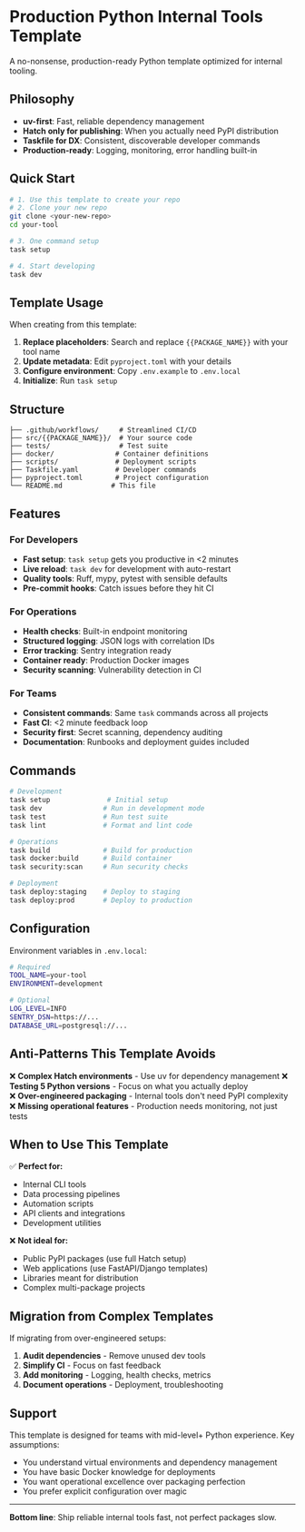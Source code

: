 # Production Python Internal Tools Template

A no-nonsense, production-ready Python template optimized for internal tooling.

## Philosophy

- **uv-first**: Fast, reliable dependency management
- **Hatch only for publishing**: When you actually need PyPI distribution
- **Taskfile for DX**: Consistent, discoverable developer commands
- **Production-ready**: Logging, monitoring, error handling built-in

## Quick Start

```bash
# 1. Use this template to create your repo
# 2. Clone your new repo
git clone <your-new-repo>
cd your-tool

# 3. One command setup
task setup

# 4. Start developing
task dev
```

## Template Usage

When creating from this template:

1. **Replace placeholders**: Search and replace `{{PACKAGE_NAME}}` with your tool name
2. **Update metadata**: Edit `pyproject.toml` with your details
3. **Configure environment**: Copy `.env.example` to `.env.local`
4. **Initialize**: Run `task setup`

## Structure

```
├── .github/workflows/     # Streamlined CI/CD
├── src/{{PACKAGE_NAME}}/  # Your source code
├── tests/                 # Test suite
├── docker/               # Container definitions
├── scripts/              # Deployment scripts
├── Taskfile.yaml         # Developer commands
├── pyproject.toml        # Project configuration
└── README.md            # This file
```

## Features

### For Developers
- **Fast setup**: `task setup` gets you productive in <2 minutes
- **Live reload**: `task dev` for development with auto-restart
- **Quality tools**: Ruff, mypy, pytest with sensible defaults
- **Pre-commit hooks**: Catch issues before they hit CI

### For Operations
- **Health checks**: Built-in endpoint monitoring
- **Structured logging**: JSON logs with correlation IDs
- **Error tracking**: Sentry integration ready
- **Container ready**: Production Docker images
- **Security scanning**: Vulnerability detection in CI

### For Teams
- **Consistent commands**: Same `task` commands across all projects
- **Fast CI**: <2 minute feedback loop
- **Security first**: Secret scanning, dependency auditing
- **Documentation**: Runbooks and deployment guides included

## Commands

```bash
# Development
task setup              # Initial setup
task dev               # Run in development mode
task test              # Run test suite
task lint              # Format and lint code

# Operations  
task build             # Build for production
task docker:build      # Build container
task security:scan     # Run security checks

# Deployment
task deploy:staging    # Deploy to staging
task deploy:prod       # Deploy to production
```

## Configuration

Environment variables in `.env.local`:

```bash
# Required
TOOL_NAME=your-tool
ENVIRONMENT=development

# Optional
LOG_LEVEL=INFO
SENTRY_DSN=https://...
DATABASE_URL=postgresql://...
```

## Anti-Patterns This Template Avoids

❌ **Complex Hatch environments** - Use uv for dependency management
❌ **Testing 5 Python versions** - Focus on what you actually deploy  
❌ **Over-engineered packaging** - Internal tools don't need PyPI complexity
❌ **Missing operational features** - Production needs monitoring, not just tests

## When to Use This Template

✅ **Perfect for:**
- Internal CLI tools
- Data processing pipelines  
- Automation scripts
- API clients and integrations
- Development utilities

❌ **Not ideal for:**
- Public PyPI packages (use full Hatch setup)
- Web applications (use FastAPI/Django templates)
- Libraries meant for distribution
- Complex multi-package projects

## Migration from Complex Templates

If migrating from over-engineered setups:

1. **Audit dependencies** - Remove unused dev tools
2. **Simplify CI** - Focus on fast feedback
3. **Add monitoring** - Logging, health checks, metrics
4. **Document operations** - Deployment, troubleshooting

## Support

This template is designed for teams with mid-level+ Python experience. Key assumptions:

- You understand virtual environments and dependency management
- You have basic Docker knowledge for deployments
- You want operational excellence over packaging perfection
- You prefer explicit configuration over magic

---

**Bottom line**: Ship reliable internal tools fast, not perfect packages slow.
